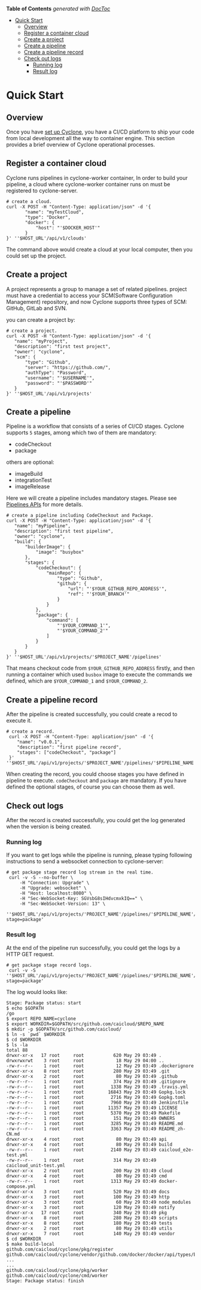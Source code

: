 <!-- START doctoc generated TOC please keep comment here to allow auto update -->
<!-- DON'T EDIT THIS SECTION, INSTEAD RE-RUN doctoc TO UPDATE -->
**Table of Contents**  *generated with [DocToc](https://github.com/thlorenz/doctoc)*

- [Quick Start](#quick-start)
  - [Overview](#overview)
  - [Register a container cloud](#register-a-container-cloud)
  - [Create a project](#create-a-project)
  - [Create a pipeline](#create-a-pipeline)
  - [Create a pipeline record](#create-a-pipeline-record)
  - [Check out logs](#check-out-logs)
    - [Running log](#running-log)
    - [Result log](#result-log)

<!-- END doctoc generated TOC please keep comment here to allow auto update -->

# Quick Start

## Overview

 Once you have [set up Cyclone](./setup.md), you have a CI/CD platform to ship your code from local development all the way to container engine. This section provides a brief overview of Cyclone operational processes.

 ## Register a container cloud

 Cyclone runs pipelines in cyclone-worker container,
 In order to build your pipeline, a cloud where cyclone-worker container runs on must be registered to cyclone-server.


 ```shell
 # create a cloud.
 curl -X POST -H "Content-Type: application/json" -d '{
        "name": "myTestCloud",
        "type": "Docker",
        "docker": {
            "host": "'$DOCKER_HOST'"
        }
 }' ''$HOST_URL'/api/v1/clouds'
 ```

 The command above would create a cloud at your local computer, then you could set up the project.

 ## Create a project

 A project represents a group to manage a set of related pipelines. project must have a credential to access your SCM(Software Configuration Management) repository, and now Cyclone supports three types of SCM: GitHub, GitLab and SVN.

 you can create a project by:

 ```shell
 # create a project.
 curl -X POST -H "Content-Type: application/json" -d '{
	"name": "myProject",
	"description": "first test project",
	"owner": "cyclone",
	"scm": {
		"type": "Github",
		"server": "https://github.com/",
		"authType": "Password",
		"username": "'$USERNAME'",
		"password": "'$PASSWORD'"
	}
 }' ''$HOST_URL'/api/v1/projects'
 ```

 ## Create a pipeline

 Pipeline is a workflow that consists of a series of CI/CD stages. Cyclone supports `5` stages, among which
 two of them are mandatory:
 - codeCheckout
 - package

others are optional:
 - imageBuild
 - integrationTest
 - imageRelease

Here we will create a pipeline includes mandatory stages. Please see [Pipelines  APIs](./api/v1/api.md#pipeline-apis) for more details.

 ```
 # create a pipeline including CodeCheckout and Package.
 curl -X POST -H "Content-Type: application/json" -d '{
    "name": "myPipeline",
    "description": "first test pipeline",
    "owner": "cyclone",
    "build": {
        "builderImage": {
            "image": "busybox"
        },
    	"stages": {
    	    "codeCheckout": {
    	        "mainRepo": {
    	            "type": "Github",
    	            "github": {
    	                "url": "'$YOUR_GITHUB_REPO_ADDRESS'",
    	                "ref": "'$YOUR_BRANCH'"
    	            }
    	        }
    	    },
    	    "package": {
    	        "command": [
    	            "'$YOUR_COMMAND_1'",
    	            "'$YOUR_COMMAND_2'"
    	        ]
    	    }
    	}
    }
 }' ''$HOST_URL'/api/v1/projects/'$PROJECT_NAME'/pipelines'
 ```
 That means checkout code from `$YOUR_GITHUB_REPO_ADDRESS` firstly, and then running a container which used `busbox` image to execute the commands we defined, which are `$YOUR_COMMAND_1` and `$YOUR_COMMAND_2`.

 ## Create a pipeline record

After the pipeline is created successfully, you could create a recod to execute it.

```shell
# create a record.
 curl -X POST -H "Content-Type: application/json" -d '{
	"name": "v0.0.1",
	"description": "first pipeline record",
	"stages": ["codeCheckout", "package"]
 }' ''$HOST_URL'/api/v1/projects/'$PROJECT_NAME'/pipelines/'$PIPELINE_NAME'/records'
```

When creating the record, you could choose stages you have defined in pipeline to execute. `codeCheckout` and `package` are mandatory. If you have defined the optional stages, of course you can choose them as well.

## Check out logs

After the record is created successfully, you could get the log generated when the version is being created.

### Running log

If you want to get logs while the pipeline is running, please typing following instructions to send a websocket connection to cyclone-server:

```
# get package stage record log stream in the real time.
 curl -v -S --no-buffer \
     -H "Connection: Upgrade" \
     -H "Upgrade: websocket" \
     -H "Host: localhost:8080" \
     -H "Sec-WebSocket-Key: SGVsbG8sIHdvcmxkIQ==" \
     -H "Sec-WebSocket-Version: 13" \
 ''$HOST_URL'/api/v1/projects/'PROJECT_NAME'/pipelines/'$PIPELINE_NAME'/records/'$RECORD_ID'/logstream?stage=package'
```

### Result log

At the end of the pipeline run successfully, you could get the logs by a HTTP GET request.

```shell
# get package stage record logs.
 curl -v -S ''$HOST_URL'/api/v1/projects/'PROJECT_NAME'/pipelines/'$PIPELINE_NAME'/records/'$RECORD_ID'/logs?stage=package'
```

The log would looks like:
```
Stage: Package status: start
$ echo $GOPATH
/go
$ export REPO_NAME=cyclone
$ export WORKDIR=$GOPATH/src/github.com/caicloud/$REPO_NAME
$ mkdir -p $GOPATH/src/github.com/caicloud/
$ ln -s `pwd` $WORKDIR
$ cd $WORKDIR
$ ls -la
total 88
drwxr-xr-x   17 root     root           620 May 29 03:49 .
drwxrwxrwt    3 root     root            18 May 29 04:00 ..
-rw-r--r--    1 root     root            12 May 29 03:49 .dockerignore
drwxr-xr-x    8 root     root           280 May 29 03:49 .git
drwxr-xr-x    2 root     root            80 May 29 03:49 .github
-rw-r--r--    1 root     root           374 May 29 03:49 .gitignore
-rw-r--r--    1 root     root          1338 May 29 03:49 .travis.yml
-rw-r--r--    1 root     root         16843 May 29 03:49 Gopkg.lock
-rw-r--r--    1 root     root          2716 May 29 03:49 Gopkg.toml
-rw-r--r--    1 root     root          7960 May 29 03:49 Jenkinsfile
-rw-r--r--    1 root     root         11357 May 29 03:49 LICENSE
-rw-r--r--    1 root     root          5370 May 29 03:49 Makefile
-rw-r--r--    1 root     root           151 May 29 03:49 OWNERS
-rw-r--r--    1 root     root          3285 May 29 03:49 README.md
-rw-r--r--    1 root     root          3363 May 29 03:49 README_zh-CN.md
drwxr-xr-x    4 root     root            80 May 29 03:49 api
drwxr-xr-x    4 root     root            80 May 29 03:49 build
-rw-r--r--    1 root     root          2140 May 29 03:49 caicloud_e2e-test.yml
-rw-r--r--    1 root     root           314 May 29 03:49 caicloud_unit-test.yml
drwxr-xr-x    2 root     root           200 May 29 03:49 cloud
drwxr-xr-x    4 root     root            80 May 29 03:49 cmd
-rw-r--r--    1 root     root          1313 May 29 03:49 docker-compose.yml
drwxr-xr-x    3 root     root           520 May 29 03:49 docs
drwxr-xr-x    3 root     root           100 May 29 03:49 http
drwxr-xr-x    3 root     root            60 May 29 03:49 node_modules
drwxr-xr-x    3 root     root           120 May 29 03:49 notify
drwxr-xr-x   17 root     root           340 May 29 03:49 pkg
drwxr-xr-x    8 root     root           280 May 29 03:49 scripts
drwxr-xr-x    8 root     root           180 May 29 03:49 tests
drwxr-xr-x    2 root     root            80 May 29 03:49 utils
drwxr-xr-x    7 root     root           140 May 29 03:49 vendor
$ cd $WORKDIR
$ make build-local
github.com/caicloud/cyclone/pkg/register
github.com/caicloud/cyclone/vendor/github.com/docker/docker/api/types/blkiodev
...
...
github.com/caicloud/cyclone/pkg/worker
github.com/caicloud/cyclone/cmd/worker
Stage: Package status: finish
```
